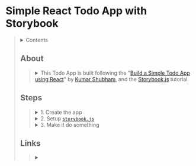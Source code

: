 # Simple React Todo App with Storybook
> <details>
>  <summary>Contents</summary>
>
>> | [About]() | [Links]() |
>> | -- | -- |
>> | [Steps]() | |
>>
>
> </details>
>
> ## About
>> <details>
>>  <summary>This Todo App is built following the "<a href="https://towardsdatascience.com/build-a-simple-todo-app-using-react-a492adc9c8a4">Build a Simple Todo App using React</a>" by <a href="https://shubhamstudent5.medium.com/?source=post_page-----a492adc9c8a4--------------------------------">Kumar Shubham</a>, and the <a href="https://storybook.js.org/docs/react/get-started/introduction">Storybook.js</a> tutorial.</summary>
>> 
>>> This App follows and is adapted from the tutorials "[Build a Simple Todo App using React](https://towardsdatascience.com/build-a-simple-todo-app-using-react-a492adc9c8a4)" and the basic [`storybook.js` tutorial](https://storybook.js.org/docs/react/get-started/introduction). The main ambition of this repo/app is to outline a todo template for myself while familiarizing myself with `storybook.js` for future projects.
>> </details>
> ## Steps
>> <details>
>>  <summary>1. Create the app</summary>
>>
>>> <details>
>>>  <summary> 1.1- <a href="https://reactjs.org/docs/create-a-new-react-app.html">Create React App</a></summary>
>>>
>>>> `npx create-react-app todo`
>>> </details>
>>> <details>
>>>  <summary>1.2- Switch into the <code>todo</code> directory</summary>
>>>
>>>> `cd todo`
>>> </details>
>> </details>
>> <details>
>>  <summary>2. Setup <code><a href="https://storybook.js.org/docs/react/get-started/introduction">storybook.js</a></code></summary>
>>
>>> <details>
>>>  <summary>2.1- Install <code><a href="https://storybook.js.org/docs/react/get-started/introduction">storybook.js</a></code></summary>
>>>
>>>> `npx sb init`
>>> </details>
>>> <details>
>>>  <summary>2.2- Run <code><a href="https://storybook.js.org/docs/react/get-started/introduction">storybook.js</a></code></summary>
>>>
>>>> `yarn storybook`  
>>>> -or if you prefer npm-  
>>>> `npm run storybook`  
>>>> <details>
>>>>  <summary>Troubleshooting</summary>
>>>>
>>>>> <details>
>>>>>  <summary><code>babel-loader</code> error</summary>
>>>>>
>>>>>> In `todo/package.json`, add  
>>>>>> ```
>>>>>> "resolutions": {
>>>>>>   "babel-loader": "8.1.0"
>>>>>>  }
>>>>>> ```  
>>>>>> to the bottom
>>>>> </details>
>>>> </details>
>>> </details>
>> </details>
>> <details>
>>  <summary>3. Make it do something</summary>
>>
>>> <details>
>>>  <summary>3.1- Imports</summary>
>>>
>>>> Add to the top:
>>>> ```
>>>>  import { Button, Card, Form } from 'react-bootstrap'
>>>>  import 'bootstrap/dist/css/bootstrap.min.css'
>>>> ```
>>> </details>
>>> <details>
>>>  <summary>3.2- Functions</summary>
>>>
>>>> <details>
>>>>  <summary>3.2.1- <code>Todo()</code></summary>
>>>>
>>>>> ```
>>>>> function Todo({ todo, index, markTodo, removeTodo }) {
>>>>>   return (
>>>>>     <div className="todo">
>>>>>       <span style={{ textDecoration: todo.isDone ? "line-through" : "" }}>
>>>>>         {todo.text}
>>>>>       </span>
>>>>>       <div>
>>>>>         <Button variant="outline-success" onClick={() => markTodo(index)}>
>>>>>           ✓
>>>>>         </Button>
>>>>>         {' '}
>>>>>         <Button variant="outline-danger" onClick={() => removeTodo(index)}>
>>>>>           ✕
>>>>>         </Button>
>>>>>       </div>
>>>>>     </div>
>>>>>   )
>>>>> }
>>>>> ```
>>>> </details>
>>>> <details>
>>>>  <summary>3.2.2- <code>FormTodo()</code></summary>
>>>>
>>>>> <details>
>>>>>  <summary>3.2.2.1- <code>useState()</code></summary>
>>>>>
>>>>>> `const [value, setValue] = React.useState("")`
>>>>> </details>
>>>>> <details>
>>>>>  <summary>3.2.2.2- <code>handleSubmit()</code></summary>
>>>>>
>>>>>> ``` 
>>>>>> const handleSubmit = e => {
>>>>>>   e.preventDefault()
>>>>>>   if (!value) return
>>>>>>   addTodo(value)
>>>>>>   setValue("")
>>>>>> }
>>>>>> ``` 
>>>>> </details>
>>>>> <details>
>>>>> <summary>3.2.2.3- <code>return()</code></summary>
>>>>>
>>>>>> ``` 
>>>>>> return (
>>>>>>   <Form onSubmit={handleSubmit}>
>>>>>>     <Form.Group>
>>>>>>       <Form.Label>
>>>>>>         <b>Add Todo</b>
>>>>>>       </Form.Label>
>>>>>>       <Form.Control
>>>>>>         type="text"
>>>>>>         className="input"
>>>>>>         value={value}
>>>>>>         onChange={e => setValue(e.target.value)}
>>>>>>         placeholder="Add new todo"
>>>>>>       />
>>>>>>       <Button variant="primary mb-3" type="submit">
>>>>>>         Submit
>>>>>>       </Button>
>>>>>>     </Form.Group>
>>>>>>   </Form>
>>>>>> )
>>>>>> ``` 
>>>>> </details> 
>>>> </details>
>>>> <details>
>>>>  <summary>3.2.3- <code>App()</code></summary>
>>>>
>>>>> <details>
>>>>>  <summary>3.2.3.1- <code>useState()</code></summary>
>>>>>
>>>>>> ``` 
>>>>>> const [todos, setTodos] = React.useState([
>>>>>>   {
>>>>>>     text: "This is a sample todo",
>>>>>>     isDone: false
>>>>>>   }
>>>>>> ])
>>>>>> ```  
>>>>> </details>
>>>>> <details>
>>>>>  <summary>3.2.3.2- <code>addTodo()</code></summary>
>>>>>
>>>>>> ``` 
>>>>>> const addTodo = text => {
>>>>>>   const newTodos = [...todos, { text }]
>>>>>>   setTodos(newTodos)
>>>>>> }
>>>>>> ```  
>>>>> </details>
>>>>> <details>
>>>>>  <summary>3.2.3.3- <code>markTodo()</code></summary>
>>>>>
>>>>>> ``` 
>>>>>> const markTodo = index => {
>>>>>>   const newTodos = [...todos]
>>>>>>   newTodos[index].isDone = true
>>>>>>   setTodos(newTodos)
>>>>>> }
>>>>>> ```  
>>>>> </details>
>>>>> <details>
>>>>>  <summary>3.2.3.4- <code>removeTodo()</code></summary>
>>>>>
>>>>>> ``` 
>>>>>> const removeTodo = index => {
>>>>>>   const newTodos = [...todos]
>>>>>>   newTodos.splice(index, 1)
>>>>>>   setTodos(newTodos)
>>>>>> }
>>>>>> ``` 
>>>>> </details>
>>>>> <details>
>>>>>  <summary>3.2.3.5- <code>return()</code></summary>
>>>>>
>>>>>> ``` 
>>>>>> return (
>>>>>>   <div className="app">
>>>>>>     <div className="container">
>>>>>>       <h1 className="text-center mb-4">
>>>>>>         Todo List
>>>>>>       </h1>
>>>>>>       <FormTodo addTodo={addTodo} />
>>>>>>       <div>
>>>>>>         {todos.map((todo, index) => (
>>>>>>           <Card>
>>>>>>             <Card.Body>
>>>>>>               <Todo
>>>>>>                 key={index}
>>>>>>                 index={index}
>>>>>>                 todo={todo}
>>>>>>                 markTodo={markTodo}
>>>>>>                 removeTodo={removeTodo}
>>>>>>               />
>>>>>>             </Card.Body>
>>>>>>           </Card>
>>>>>>         ))}
>>>>>>       </div>
>>>>>>     </div>
>>>>>>   </div>
>>>>>> )
>>>>>> ``` 
>>>>> </details>
>>>> </details>
>>>> <details>
>>>>  <summary>3.3- Complete <code>App.js</code></summary>
>>>>
>>>>> ``` 
>>>>>  import React from "react"
>>>>>  import './App.css';
>>>>>  import { Button, Card, Form } from 'react-bootstrap'
>>>>>  import 'bootstrap/dist/css/bootstrap.min.css'
>>>>>  
>>>>>  function Todo({ todo, index, markTodo, removeTodo }) {
>>>>>    return (
>>>>>      <div className="todo">
>>>>>        <span style={{ textDecoration: todo.isDone ? "line-through" : "" }}>
>>>>>          {todo.text}
>>>>>        </span>
>>>>>        <div>
>>>>>          <Button variant="outline-success" onClick={() => markTodo(index)}>
>>>>>            ✓
>>>>>          </Button>
>>>>>          {' '}
>>>>>          <Button variant="outline-danger" onClick={() => removeTodo(index)}>
>>>>>            ✕
>>>>>          </Button>
>>>>>        </div>
>>>>>      </div>
>>>>>    )
>>>>>  }
>>>>>  
>>>>>  function FormTodo({ addTodo }) {
>>>>>    const [value, setValue] = React.useState("")
>>>>>    
>>>>>    const handleSubmit = e => {
>>>>>      e.preventDefault()
>>>>>      if (!value) return
>>>>>      addTodo(value)
>>>>>      setValue("")
>>>>>    }
>>>>>    
>>>>>    return (
>>>>>      <Form onSubmit={handleSubmit}>
>>>>>        <Form.Group>
>>>>>          <Form.Label>
>>>>>            <b>Add Todo</b>
>>>>>          </Form.Label>
>>>>>          <Form.Control
>>>>>            type="text"
>>>>>            className="input"
>>>>>            value={value}
>>>>>            onChange={e => setValue(e.target.value)}
>>>>>            placeholder="Add new todo"
>>>>>          />
>>>>>          <Button variant="primary mb-3" type="submit">
>>>>>            Submit
>>>>>          </Button>
>>>>>        </Form.Group>
>>>>>      </Form>
>>>>>    )
>>>>>  }
>>>>>  
>>>>>  function App() {
>>>>>    const [todos, setTodos] = React.useState([
>>>>>      {
>>>>>        text: "This is a sample todo",
>>>>>        isDone: false
>>>>>      }
>>>>>    ])
>>>>>    
>>>>>    const addTodo = text => {
>>>>>      const newTodos = [...todos, { text }]
>>>>>      setTodos(newTodos)
>>>>>    }
>>>>>    
>>>>>    const markTodo = index => {
>>>>>      const newTodos = [...todos]
>>>>>      newTodos[index].isDone = true
>>>>>      setTodos(newTodos)
>>>>>    }
>>>>>    
>>>>>    const removeTodo = index => {
>>>>>      const newTodos = [...todos]
>>>>>      newTodos.splice(index, 1)
>>>>>      setTodos(newTodos)
>>>>>    }
>>>>>    
>>>>>    return (
>>>>>      <div className="app">
>>>>>        <div className="container">
>>>>>          <h1 className="text-center mb-4">
>>>>>            Todo List
>>>>>          </h1>
>>>>>          <FormTodo addTodo={addTodo} />
>>>>>          <div>
>>>>>            {todos.map((todo, index) => (
>>>>>              <Card>
>>>>>                <Card.Body>
>>>>>                  <Todo
>>>>>                    key={index}
>>>>>                    index={index}
>>>>>                    todo={todo}
>>>>>                    markTodo={markTodo}
>>>>>                    removeTodo={removeTodo}
>>>>>                  />
>>>>>                </Card.Body>
>>>>>              </Card>
>>>>>            ))}
>>>>>          </div>
>>>>>        </div>
>>>>>      </div>
>>>>>    )
>>>>>  }
>>>>>  
>>>>>  export default App;
>>>>> ```  
>>>> </details>
>>> </details>
>> </details>
> ## Links
>> <details>
>>  <summary></summary>
>>
>>> 
>> </details>
